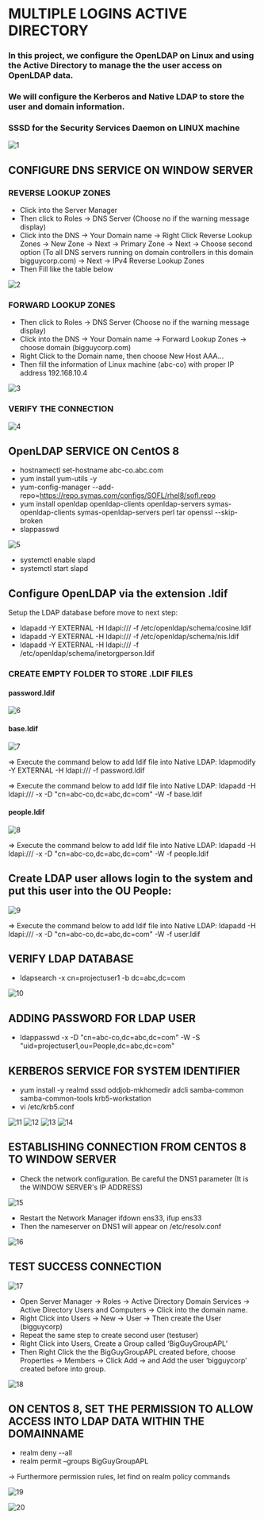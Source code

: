 # MULTIPLE LOGINS ACTIVE DIRECTORY

### In this project, we configure the OpenLDAP on Linux and using the Active Directory to manage the the user access on OpenLDAP data.
### We will configure the Kerberos and Native LDAP to store the user and domain information.
### SSSD for the Security Services Daemon on LINUX machine


![1](https://user-images.githubusercontent.com/71564211/139781928-0a1e2685-71ac-43ee-8681-501d80defbd1.PNG)

## CONFIGURE DNS SERVICE ON WINDOW SERVER
### REVERSE LOOKUP ZONES
*	Click into the Server Manager
*	Then click to Roles -> DNS Server (Choose no if the warning message display)
*	Click into the DNS -> Your Domain name -> Right Click Reverse Lookup Zones -> New Zone -> Next -> Primary Zone -> Next -> Choose second option (To all DNS servers running on domain controllers in this domain bigguycorp.com) -> Next -> IPv4 Reverse Lookup Zones
*	Then Fill like the table below

![2](https://user-images.githubusercontent.com/71564211/139782095-61e55534-fb8b-4a31-90ce-4bf2b51ec7d1.PNG)

### FORWARD LOOKUP ZONES
*	Then click to Roles -> DNS Server (Choose no if the warning message display)
*	Click into the DNS -> Your Domain name -> Forward Lookup Zones -> choose domain (bigguycorp.com)
*	Right Click to the Domain name, then choose New Host AAA…
*	Then fill the information of Linux machine (abc-co) with proper IP address 192.168.10.4

![3](https://user-images.githubusercontent.com/71564211/139782097-d31f1396-eca5-4aba-90bf-bc23a651dee8.PNG)

### VERIFY THE CONNECTION

![4](https://user-images.githubusercontent.com/71564211/139782100-a7fc72cd-7df2-4a68-a8c6-9a23e702ba63.PNG)

## OpenLDAP SERVICE ON CentOS 8
*	hostnamectl set-hostname abc-co.abc.com
*	yum install yum-utils -y
*	yum-config-manager --add-repo=https://repo.symas.com/configs/SOFL/rhel8/sofl.repo
*	yum install openldap openldap-clients openldap-servers symas-openldap-clients symas-openldap-servers perl tar openssl --skip-broken
* slappasswd

![5](https://user-images.githubusercontent.com/71564211/139782327-68d3fbf2-c2a7-4669-a863-96b40c20eff2.PNG)

*	systemctl enable slapd
*	systemctl start slapd

## Configure OpenLDAP via the extension .ldif
Setup the LDAP database before move to next step: 
* ldapadd -Y EXTERNAL -H ldapi:/// -f /etc/openldap/schema/cosine.ldif
*	ldapadd -Y EXTERNAL -H ldapi:/// -f /etc/openldap/schema/nis.ldif
*	ldapadd -Y EXTERNAL -H ldapi:/// -f /etc/openldap/schema/inetorgperson.ldif

### CREATE EMPTY FOLDER TO STORE .LDIF FILES

#### password.ldif

![6](https://user-images.githubusercontent.com/71564211/139782531-31c71569-5651-4c2a-a608-1ef83f1b6c15.PNG)

#### base.ldif
![7](https://user-images.githubusercontent.com/71564211/139782537-fe8e0f5d-b9e8-405c-9866-7d48b621fa4e.PNG)

=> Execute the command below to add ldif file into Native LDAP:
ldapmodify -Y EXTERNAL -H ldapi:/// -f password.ldif

=> Execute the command below to add ldif file into Native LDAP:
ldapadd -H ldapi:/// -x -D "cn=abc-co,dc=abc,dc=com" -W -f base.ldif

#### people.ldif

![8](https://user-images.githubusercontent.com/71564211/139782604-7eba1e7d-e8be-4caa-ab89-fd82fc81f9cd.PNG)

=> Execute the command below to add ldif file into Native LDAP:
ldapadd -H ldapi:/// -x -D "cn=abc-co,dc=abc,dc=com" -W -f people.ldif

## Create LDAP user allows login to the system and put this user into the OU People:

![9](https://user-images.githubusercontent.com/71564211/139782768-3b8dfb00-ba27-4efa-bfd1-a0d3022d4cb1.PNG)

=> Execute the command below to add ldif file into Native LDAP:
ldapadd -H ldapi:/// -x -D "cn=abc-co,dc=abc,dc=com" -W -f user.ldif

## VERIFY LDAP DATABASE
* ldapsearch -x cn=projectuser1 -b dc=abc,dc=com

![10](https://user-images.githubusercontent.com/71564211/139782871-bb303555-29a5-408d-9826-00cbe051a315.PNG)

## ADDING PASSWORD FOR LDAP USER
* ldappasswd -x -D "cn=abc-co,dc=abc,dc=com" -W -S "uid=projectuser1,ou=People,dc=abc,dc=com"

## KERBEROS SERVICE FOR SYSTEM IDENTIFIER
*	yum install -y realmd sssd oddjob-mkhomedir adcli samba-common samba-common-tools krb5-workstation
*	vi /etc/krb5.conf

![11](https://user-images.githubusercontent.com/71564211/139783122-3ce454b1-6daf-4c54-97a1-94b418fd5f36.PNG)
![12](https://user-images.githubusercontent.com/71564211/139783140-8d41fea9-4db6-450d-a186-d7a20429f8c9.PNG)
![13](https://user-images.githubusercontent.com/71564211/139783141-7fa14a52-c2d5-4d7c-aa62-d496e58baf2b.PNG)
![14](https://user-images.githubusercontent.com/71564211/139783143-c02bed74-fa7a-4b4e-b24a-89715badc1b3.PNG)

## ESTABLISHING CONNECTION FROM CENTOS 8 TO WINDOW SERVER
* Check the network configuration. Be careful the DNS1 parameter (It is the WINDOW SERVER's IP ADDRESS)

![15](https://user-images.githubusercontent.com/71564211/139783302-9485b734-4f46-4a05-a0cf-12ea6651c40f.PNG)

* Restart the Network Manager ifdown ens33, ifup ens33
* Then the nameserver on DNS1 will appear on /etc/resolv.conf

![16](https://user-images.githubusercontent.com/71564211/139783452-d3637cfc-3cc8-405b-9717-735d3651b629.PNG)

## TEST SUCCESS CONNECTION 

![17](https://user-images.githubusercontent.com/71564211/139783521-e329f6d9-2e2c-47ff-bd11-4e4da3774e4e.PNG)

*	Open Server Manager -> Roles -> Active Directory Domain Services -> Active Directory Users and Computers -> Click into the domain name.
*	Right Click into Users -> New -> User -> Then create the User (bigguycorp)
*	Repeat the same step to create second user (testuser)
*	Right Click into Users, Create a Group called ‘BigGuyGroupAPL’
*	Then Right Click the the BigGuyGroupAPL created before, choose Properties -> Members -> Click Add -> and Add the user ‘bigguycorp’ created before into group.

![18](https://user-images.githubusercontent.com/71564211/139783639-9032c1b3-93d6-4018-8d77-73dc0ed5fbd6.PNG)

## ON CENTOS 8, SET THE PERMISSION TO ALLOW ACCESS INTO LDAP DATA WITHIN THE DOMAINNAME 
*	realm deny --all
*	realm permit –groups BigGuyGroupAPL

-> Furthermore permission rules, let find on realm policy commands

![19](https://user-images.githubusercontent.com/71564211/139783815-e9dd47eb-ac37-4382-8e60-c9b79896cd50.PNG)

![20](https://user-images.githubusercontent.com/71564211/139783816-4a62f26f-c243-4330-8c81-dc158281142c.PNG)




